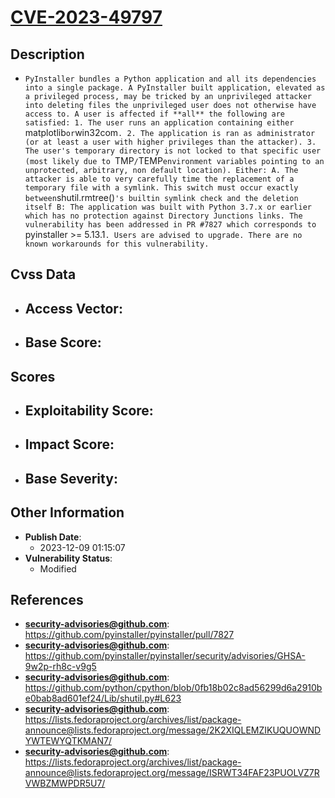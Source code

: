 
# [CVE-2023-49797](https://cve.mitre.org/cgi-bin/cvename.cgi?name=CVE-2023-49797)

## Description

- `PyInstaller bundles a Python application and all its dependencies into a single package. A PyInstaller built application, elevated as a privileged process, may be tricked by an unprivileged attacker into deleting files the unprivileged user does not otherwise have access to. A user is affected if **all** the following are satisfied: 1. The user runs an application containing either `matplotlib` or `win32com`. 2. The application is ran as administrator (or at least a user with higher privileges than the attacker). 3. The user's temporary directory is not locked to that specific user (most likely due to `TMP`/`TEMP` environment variables pointing to an unprotected, arbitrary, non default location). Either: A. The attacker is able to very carefully time the replacement of a temporary file with a symlink. This switch must occur exactly between `shutil.rmtree()`'s builtin symlink check and the deletion itself B: The application was built with Python 3.7.x or earlier which has no protection against Directory Junctions links. The vulnerability has been addressed in PR #7827 which corresponds to `pyinstaller >= 5.13.1`. Users are advised to upgrade. There are no known workarounds for this vulnerability.`

## Cvss Data

- **Access Vector**:
  - 
- **Base Score**:
  - 

## Scores

- **Exploitability Score**:
  - 
- **Impact Score**:
  - 
- **Base Severity**:
  - 

## Other Information

- **Publish Date**:
  - 2023-12-09 01:15:07
- **Vulnerability Status**:
  - Modified

## References

- **security-advisories@github.com**: https://github.com/pyinstaller/pyinstaller/pull/7827
- **security-advisories@github.com**: https://github.com/pyinstaller/pyinstaller/security/advisories/GHSA-9w2p-rh8c-v9g5
- **security-advisories@github.com**: https://github.com/python/cpython/blob/0fb18b02c8ad56299d6a2910be0bab8ad601ef24/Lib/shutil.py#L623
- **security-advisories@github.com**: https://lists.fedoraproject.org/archives/list/package-announce@lists.fedoraproject.org/message/2K2XIQLEMZIKUQUOWNDYWTEWYQTKMAN7/
- **security-advisories@github.com**: https://lists.fedoraproject.org/archives/list/package-announce@lists.fedoraproject.org/message/ISRWT34FAF23PUOLVZ7RVWBZMWPDR5U7/
